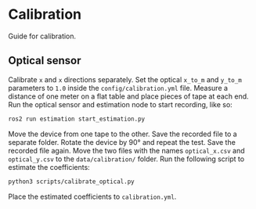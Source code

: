 # Calibration

Guide for calibration.

## Optical sensor

Calibrate `x` and `x` directions separately. Set the optical `x_to_m` and `y_to_m` parameters to `1.0` inside the `config/calibration.yml` file. Measure a distance of one meter on a flat table and place pieces of tape at each end. Run the optical sensor and estimation node to start recording, like so:

```bash
ros2 run estimation start_estimation.py
```

Move the device from one tape to the other. Save the recorded file to a separate folder. Rotate the device by 90° and repeat the test. Save the recorded file again. Move the two files with the names `optical_x.csv` and `optical_y.csv` to the `data/calibration/` folder. Run the following script to estimate the coefficients:

```bash
python3 scripts/calibrate_optical.py
```

Place the estimated coefficients to `calibration.yml`.
